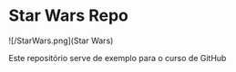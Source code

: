 # Star Wars Repo

![/StarWars.png](Star Wars)

Este repositório serve de exemplo para o curso de GitHub

